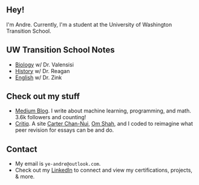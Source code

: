 ## Hey!
I'm Andre. Currently, I'm a student at the University of Washington Transition School.

## UW Transition School Notes
- [Biology](https://andre-ye.github.io/biology/biology_navigation.md.html) w/ Dr. Valensisi
- [History](https://andre-ye.github.io) w/ Dr. Reagan
- [English](https://andre-ye.github.io) w/ Dr. Zink

## Check out my stuff
- [Medium Blog](https://medium.com/@andre_ye). I write about machine learning, programming, and math. 3.6k followers and counting!
- [Critiq](https://critiq.tech). A site [Carter Chan-Nui](https://www.linkedin.com/in/carterchannui/), [Om Shah](https://www.linkedin.com/in/om-shah-5a0b571ab/), and I coded to reimagine what peer revision for essays can be and do.

## Contact
- My email is `ye-andre@outlook.com`.
- Check out my [LinkedIn](https://www.linkedin.com/in/andre-ye-501746150/) to connect and view my certifications, projects, & more.

